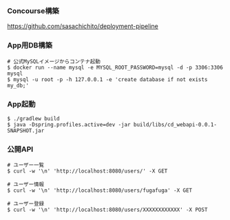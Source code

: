 ### Concourse構築
https://github.com/sasachichito/deployment-pipeline

### App用DB構築
```
# 公式MySQLイメージからコンテナ起動
$ docker run --name mysql -e MYSQL_ROOT_PASSWORD=mysql -d -p 3306:3306 mysql
$ mysql -u root -p -h 127.0.0.1 -e 'create database if not exists my_db;'
```

### App起動
```
$ ./gradlew build
$ java -Dspring.profiles.active=dev -jar build/libs/cd_webapi-0.0.1-SNAPSHOT.jar
```

### 公開API
```
# ユーザー一覧
$ curl -w '\n' 'http://localhost:8080/users/' -X GET

# ユーザー情報
$ curl -w '\n' 'http://localhost:8080/users/fugafuga' -X GET

# ユーザー登録
$ curl -w '\n' 'http://localhost:8080/users/XXXXXXXXXXXX' -X POST
```
